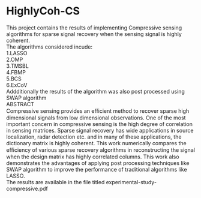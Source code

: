 # HighlyCoh-CS
This project contains the results of implementing Compressive sensing algorithms for sparse signal recovery when the sensing signal is highly coherent.<br/>
The algorithms considered incude:<br/>
1.LASSO<br/>
2.OMP<br/>
3.TMSBL<br/>
4.FBMP<br/>
5.BCS<br/>
6.ExCoV<br/>
Addditionally the results of the algorithm was also post processed using SWAP algorithm<br/>
ABSTRACT<br/>
Compressive sensing provides an eﬃcient method to recover sparse high dimensional signals from low dimensional observations. One of the most important concern in compressive sensing is the high degree of correlation in sensing matrices. Sparse signal recovery has wide applications in source localization, radar detection etc. and in many of these applications, the dictionary matrix is highly coherent. This work numerically compares the eﬃciency of various sparse recovery algorithms in reconstructing the signal when the design matrix has highly correlated columns. This work also demonstrates the advantages of applying post processing techniques like SWAP algorithm to improve the performance of traditional algorithms like LASSO.<br/>
The results are available in the file titled experimental-study-compressive.pdf



